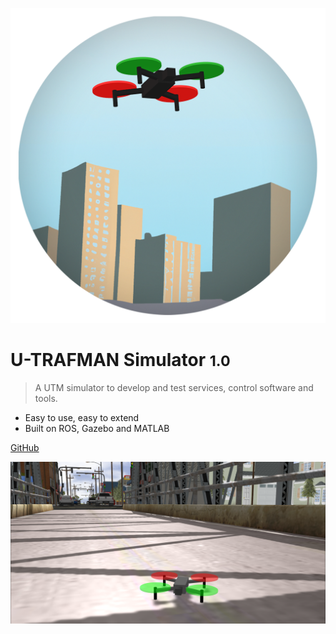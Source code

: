 <!-- This file defines the docsify configuration of the cover page of the documentation (what you see the first you open the documentation). -->

![logo](./img/logo-circle.png ':size=300')

<!-- Main title -->
# U-TRAFMAN Simulator <small>1.0</small>
<!-- Secondary title -->
> A UTM simulator to develop and test services, control software and tools.

<!-- Brief description -->
- Easy to use, easy to extend
- Built on ROS, Gazebo and MATLAB

<!-- Buttons -->
[GitHub](https://github.com/I3A-NavSys/utrafman_sim)

<!-- background image -->
![](./img/cover.png)